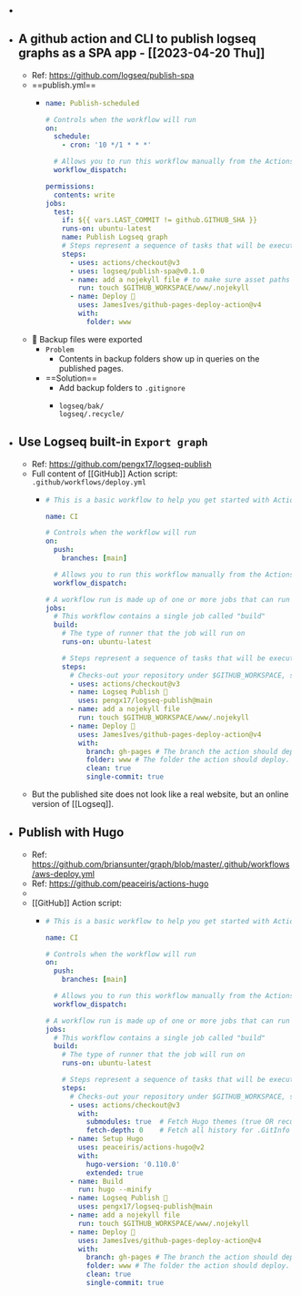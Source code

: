 -
- ## A github action and CLI to publish logseq graphs as a SPA app - [[2023-04-20 Thu]]
	- Ref: https://github.com/logseq/publish-spa
	- ==publish.yml==
		- ```yml
		  name: Publish-scheduled
		  
		  # Controls when the workflow will run
		  on:
		    schedule:
		      - cron: '10 */1 * * *'
		  
		    # Allows you to run this workflow manually from the Actions tab
		    workflow_dispatch:
		  
		  permissions:
		    contents: write
		  jobs:
		    test:
		      if: ${{ vars.LAST_COMMIT != github.GITHUB_SHA }}
		      runs-on: ubuntu-latest
		      name: Publish Logseq graph
		      # Steps represent a sequence of tasks that will be executed as part of the job
		      steps:
		        - uses: actions/checkout@v3
		        - uses: logseq/publish-spa@v0.1.0
		        - name: add a nojekyll file # to make sure asset paths are correctly identified
		          run: touch $GITHUB_WORKSPACE/www/.nojekyll
		        - name: Deploy 🚀
		          uses: JamesIves/github-pages-deploy-action@v4
		          with:
		            folder: www
		  ```
	-  Backup files were exported
		- `Problem`
			- Contents in backup folders show up in queries on the published pages.
		- ==Solution==
			- Add backup folders to `.gitignore`
			- ```
			  logseq/bak/
			  logseq/.recycle/
			  ```
- ## Use Logseq built-in `Export graph`
	- Ref: https://github.com/pengx17/logseq-publish
	- Full content of [[GitHub]] Action script: `.github/workflows/deploy.yml`
		- ```yml
		  # This is a basic workflow to help you get started with Actions
		  
		  name: CI
		  
		  # Controls when the workflow will run
		  on:
		    push:
		      branches: [main]
		  
		    # Allows you to run this workflow manually from the Actions tab
		    workflow_dispatch:
		  
		  # A workflow run is made up of one or more jobs that can run sequentially or in parallel
		  jobs:
		    # This workflow contains a single job called "build"
		    build:
		      # The type of runner that the job will run on
		      runs-on: ubuntu-latest
		  
		      # Steps represent a sequence of tasks that will be executed as part of the job
		      steps:
		        # Checks-out your repository under $GITHUB_WORKSPACE, so your job can access it
		        - uses: actions/checkout@v3
		        - name: Logseq Publish 🚩
		          uses: pengx17/logseq-publish@main
		        - name: add a nojekyll file
		          run: touch $GITHUB_WORKSPACE/www/.nojekyll
		        - name: Deploy 🚀
		          uses: JamesIves/github-pages-deploy-action@v4
		          with:
		            branch: gh-pages # The branch the action should deploy to.
		            folder: www # The folder the action should deploy.
		            clean: true
		            single-commit: true
		  
		  ```
	- But the published site does not look like a real website, but an online version of [[Logseq]].
- ## Publish with Hugo
	- Ref: https://github.com/briansunter/graph/blob/master/.github/workflows/aws-deploy.yml
	- Ref: https://github.com/peaceiris/actions-hugo
	-
	- [[GitHub]] Action script:
		- ```yml
		  # This is a basic workflow to help you get started with Actions
		  
		  name: CI
		  
		  # Controls when the workflow will run
		  on:
		    push:
		      branches: [main]
		  
		    # Allows you to run this workflow manually from the Actions tab
		    workflow_dispatch:
		  
		  # A workflow run is made up of one or more jobs that can run sequentially or in parallel
		  jobs:
		    # This workflow contains a single job called "build"
		    build:
		      # The type of runner that the job will run on
		      runs-on: ubuntu-latest
		  
		      # Steps represent a sequence of tasks that will be executed as part of the job
		      steps:
		        # Checks-out your repository under $GITHUB_WORKSPACE, so your job can access it
		        - uses: actions/checkout@v3
		          with:
		            submodules: true  # Fetch Hugo themes (true OR recursive)
		            fetch-depth: 0    # Fetch all history for .GitInfo and .Lastmod
		        - name: Setup Hugo
		          uses: peaceiris/actions-hugo@v2
		          with:
		            hugo-version: '0.110.0'
		            extended: true
		        - name: Build
		          run: hugo --minify
		        - name: Logseq Publish 🚩
		          uses: pengx17/logseq-publish@main
		        - name: add a nojekyll file
		          run: touch $GITHUB_WORKSPACE/www/.nojekyll
		        - name: Deploy 🚀
		          uses: JamesIves/github-pages-deploy-action@v4
		          with:
		            branch: gh-pages # The branch the action should deploy to.
		            folder: www # The folder the action should deploy.
		            clean: true
		            single-commit: true
		  
		  ```